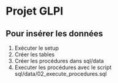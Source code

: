 # Projet GLPI

## Pour insérer les données

1. Exécuter le setup
2. Créer les tables
3. Créer les procédures dans sql/data
4. Executer les procédures avec le script sql/data/02_execute_procedures.sql
